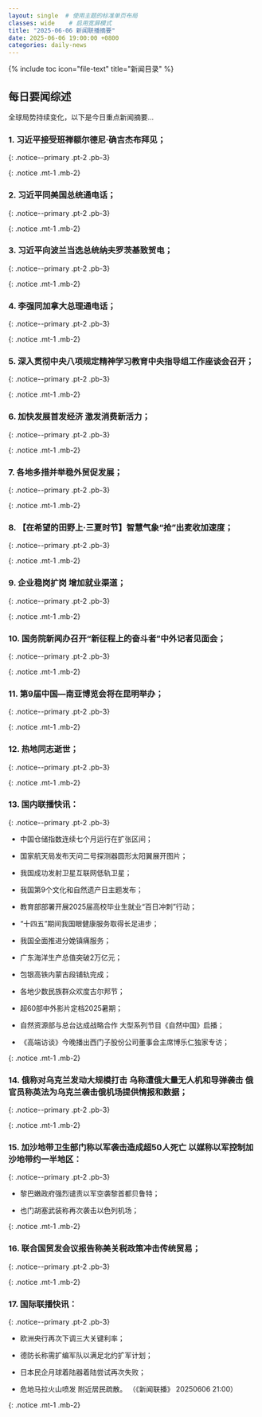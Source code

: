 ```yaml
---
layout: single  # 使用主题的标准单页布局
classes: wide    # 启用宽屏模式
title: "2025-06-06 新闻联播摘要"
date: 2025-06-06 19:00:00 +0800
categories: daily-news
---
```


{% include toc icon="file-text" title="新闻目录" %}
   
## 每日要闻综述

全球局势持续变化，以下是今日重点新闻摘要...

### 1. 习近平接受班禅额尔德尼·确吉杰布拜见； 

{: .notice--primary .pt-2 .pb-3}

{: .notice .mt-1 .mb-2}

### 2. 习近平同美国总统通电话； 

{: .notice--primary .pt-2 .pb-3}

{: .notice .mt-1 .mb-2}

### 3. 习近平向波兰当选总统纳夫罗茨基致贺电； 

{: .notice--primary .pt-2 .pb-3}

{: .notice .mt-1 .mb-2}

### 4. 李强同加拿大总理通电话； 

{: .notice--primary .pt-2 .pb-3}

{: .notice .mt-1 .mb-2}

### 5. 深入贯彻中央八项规定精神学习教育中央指导组工作座谈会召开； 

{: .notice--primary .pt-2 .pb-3}

{: .notice .mt-1 .mb-2}

### 6. 加快发展首发经济 激发消费新活力； 

{: .notice--primary .pt-2 .pb-3}

{: .notice .mt-1 .mb-2}

### 7. 各地多措并举稳外贸促发展； 

{: .notice--primary .pt-2 .pb-3}

{: .notice .mt-1 .mb-2}

### 8. 【在希望的田野上·三夏时节】智慧气象“抢”出麦收加速度； 

{: .notice--primary .pt-2 .pb-3}

{: .notice .mt-1 .mb-2}

### 9. 企业稳岗扩岗 增加就业渠道； 

{: .notice--primary .pt-2 .pb-3}

{: .notice .mt-1 .mb-2}

### 10. 国务院新闻办召开“新征程上的奋斗者”中外记者见面会； 

{: .notice--primary .pt-2 .pb-3}

{: .notice .mt-1 .mb-2}

### 11. 第9届中国—南亚博览会将在昆明举办； 

{: .notice--primary .pt-2 .pb-3}

{: .notice .mt-1 .mb-2}

### 12. 热地同志逝世； 

{: .notice--primary .pt-2 .pb-3}

{: .notice .mt-1 .mb-2}

### 13. 国内联播快讯： 

{: .notice--primary .pt-2 .pb-3}

- 中国仓储指数连续七个月运行在扩张区间；

- 国家航天局发布天问二号探测器圆形太阳翼展开图片；

- 我国成功发射卫星互联网低轨卫星；

- 我国第9个文化和自然遗产日主题发布；

- 教育部部署开展2025届高校毕业生就业“百日冲刺”行动；

- “十四五”期间我国眼健康服务取得长足进步；

- 我国全面推进分娩镇痛服务；

- 广东海洋生产总值突破2万亿元；

- 包银高铁内蒙古段铺轨完成；

- 各地少数民族群众欢度古尔邦节；

- 超60部中外影片定档2025暑期；

- 自然资源部与总台达成战略合作 大型系列节目《自然中国》启播；

- 《高端访谈》今晚播出西门子股份公司董事会主席博乐仁独家专访；

{: .notice .mt-1 .mb-2}

### 14. 俄称对乌克兰发动大规模打击 乌称遭俄大量无人机和导弹袭击 俄官员称英法为乌克兰袭击俄机场提供情报和数据； 

{: .notice--primary .pt-2 .pb-3}

{: .notice .mt-1 .mb-2}

### 15. 加沙地带卫生部门称以军袭击造成超50人死亡 以媒称以军控制加沙地带约一半地区： 

{: .notice--primary .pt-2 .pb-3}

- 黎巴嫩政府强烈谴责以军空袭黎首都贝鲁特；

- 也门胡塞武装称再次袭击以色列机场；

{: .notice .mt-1 .mb-2}

### 16. 联合国贸发会议报告称美关税政策冲击传统贸易； 

{: .notice--primary .pt-2 .pb-3}

{: .notice .mt-1 .mb-2}

### 17. 国际联播快讯： 

{: .notice--primary .pt-2 .pb-3}

- 欧洲央行再次下调三大关键利率；

- 德防长称需扩编军队以满足北约扩军计划；

- 日本民企月球着陆器着陆尝试再次失败；

- 危地马拉火山喷发 附近居民疏散。 （《新闻联播》 20250606 21:00）

{: .notice .mt-1 .mb-2}